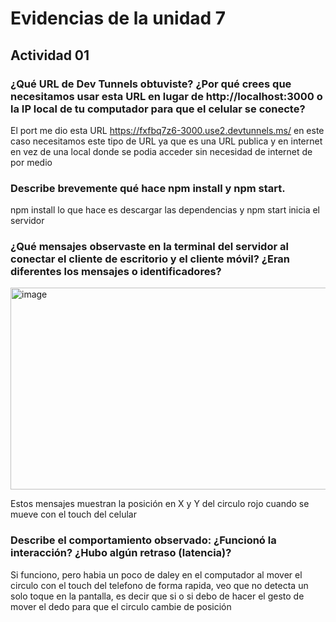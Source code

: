 
# Evidencias de la unidad 7

## Actividad 01 

### ¿Qué URL de Dev Tunnels obtuviste? ¿Por qué crees que necesitamos usar esta URL en lugar de http://localhost:3000 o la IP local de tu computador para que el celular se conecte? 

El port me dio esta URL https://fxfbq7z6-3000.use2.devtunnels.ms/ en este caso necesitamos este tipo de URL ya que es una URL publica y en internet en vez de una local donde se podia acceder sin necesidad de internet de por medio

### Describe brevemente qué hace npm install y npm start. 

npm install lo que hace es descargar las dependencias y npm start inicia el servidor

### ¿Qué mensajes observaste en la terminal del servidor al conectar el cliente de escritorio y el cliente móvil? ¿Eran diferentes los mensajes o identificadores? 

<img width="1126" height="323" alt="image" src="https://github.com/user-attachments/assets/182fbd7c-46b6-4372-ab41-d646ef1e56e0" />

Estos mensajes muestran la posición en X y Y del circulo rojo cuando se mueve con el touch del celular

### Describe el comportamiento observado: ¿Funcionó la interacción? ¿Hubo algún retraso (latencia)?

Si funciono, pero habia un poco de daley en el computador al mover el circulo con el touch del telefono de forma rapida, veo que no detecta un solo toque en la pantalla, es decir que si o si debo de hacer el gesto de mover el dedo para que el circulo cambie de posición

